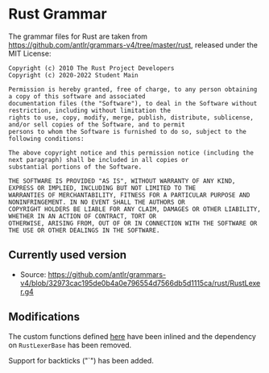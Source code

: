 # Rust Grammar

The grammar files for Rust are taken from <https://github.com/antlr/grammars-v4/tree/master/rust>, released
under the MIT License:

```
Copyright (c) 2010 The Rust Project Developers
Copyright (c) 2020-2022 Student Main

Permission is hereby granted, free of charge, to any person obtaining a copy of this software and associated
documentation files (the "Software"), to deal in the Software without restriction, including without limitation the
rights to use, copy, modify, merge, publish, distribute, sublicense, and/or sell copies of the Software, and to permit
persons to whom the Software is furnished to do so, subject to the following conditions:

The above copyright notice and this permission notice (including the next paragraph) shall be included in all copies or
substantial portions of the Software.

THE SOFTWARE IS PROVIDED "AS IS", WITHOUT WARRANTY OF ANY KIND, EXPRESS OR IMPLIED, INCLUDING BUT NOT LIMITED TO THE
WARRANTIES OF MERCHANTABILITY, FITNESS FOR A PARTICULAR PURPOSE AND NONINFRINGEMENT. IN NO EVENT SHALL THE AUTHORS OR
COPYRIGHT HOLDERS BE LIABLE FOR ANY CLAIM, DAMAGES OR OTHER LIABILITY, WHETHER IN AN ACTION OF CONTRACT, TORT OR
OTHERWISE, ARISING FROM, OUT OF OR IN CONNECTION WITH THE SOFTWARE OR THE USE OR OTHER DEALINGS IN THE SOFTWARE.
```

## Currently used version

* Source: <https://github.com/antlr/grammars-v4/blob/32973cac195de0b4a0e796554d7566db5d1115ca/rust/RustLexer.g4>

## Modifications

The custom functions defined [here](https://github.com/antlr/grammars-v4/blob/master/rust/Java/RustLexerBase.java) 
have been inlined and the dependency on `RustLexerBase` has been removed.

Support for backticks ("`") has been added.
